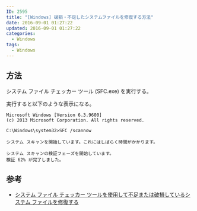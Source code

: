 ```yaml
---
ID: 2595
title: "[Windows] 破損・不足したシステムファイルを修復する方法"
date: 2016-09-01 01:27:22
updated: 2016-09-01 01:27:22
categories:
  - Windows
tags:
  - Windows
---
```


<!--more-->

## 方法

システム ファイル チェッカー ツール (SFC.exe) を実行する。

実行すると以下のような表示になる。

```
Microsoft Windows [Version 6.3.9600]
(c) 2013 Microsoft Corporation. All rights reserved.

C:\Windows\system32>SFC /scannow

システム スキャンを開始しています。これにはしばらく時間がかかります。

システム スキャンの検証フェーズを開始しています。
検証 62% が完了しました。
```

## 参考

- <a href="https://support.microsoft.com/ja-jp/kb/929833">システム ファイル チェッカー ツールを使用して不足または破損しているシステム ファイルを修復する</a>
